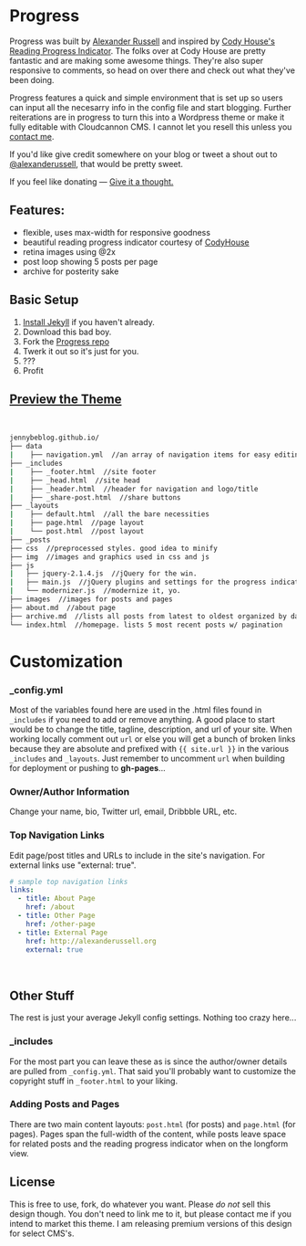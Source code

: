 # Progress

Progress was built by [Alexander Russell](http://alexanderussell.org) and inspired by [Cody House's](https://codyhouse.co/) [Reading Progress Indicator](https://codyhouse.co/demo/reading-progress-indicator/index.html). The folks over at Cody House are pretty fantastic and are making some awesome things. They're also super responsive to comments, so head on over there and check out what they've been doing. 

Progress features a quick and simple environment that is set up so users can input all the necesarry info in the config file and start blogging. Further reiterations are in progress to turn this into a Wordpress theme or make it fully editable with Cloudcannon CMS. I cannot let you resell this unless you [contact me](mailto:alex@collectivelymade.com).

If you'd like give credit somewhere on your blog or tweet a shout out to
[@alexanderussell](https://twitter.com/alexanderussell), that would be pretty sweet. 

If you feel like donating — [Give it a thought.](https://flattr.com/profile/alexanderussell)



## Features:
- flexible, uses max-width for responsive goodness
- beautiful reading progress indicator courtesy of [CodyHouse](https://codyhouse.co/)
- retina images using @2x
- post loop showing 5 posts per page
- archive for posterity sake

## Basic Setup

1. [Install Jekyll](http://jekyllrb.com) if you haven't already.
2. Download this bad boy.
3. Fork the [Progress repo](http://github.com/alexanderussell/progress-for-jekyll/)
4. Twerk it out so it's just for you.
5. ???
6. Profit

## [Preview the Theme](http://alexanderussell.github.io/progress-for-jekyll/)
<br>

``` bash
jennybeblog.github.io/
├── data
|    ├── navigation.yml  //an array of navigation items for easy editing
├── _includes
|    ├── _footer.html  //site footer
|    ├── _head.html  //site head
|    ├── _header.html  //header for navigation and logo/title
|    ├── _share-post.html  //share buttons
├── _layouts
|    ├── default.html  //all the bare necessities
|    ├── page.html  //page layout
|    └── post.html  //post layout
├── _posts
├── css  //preprocessed styles. good idea to minify
├── img  //images and graphics used in css and js
├── js
|   ├── jquery-2.1.4.js  //jQuery for the win.
|   ├── main.js  //jQuery plugins and settings for the progress indicator.
|   └── modernizer.js  //modernize it, yo.
├── images  //images for posts and pages
├── about.md  //about page
├── archive.md  //lists all posts from latest to oldest organized by date
└── index.html  //homepage. lists 5 most recent posts w/ pagination
```

# Customization

### _config.yml

Most of the variables found here are used in the .html files found in `_includes` if you need to add or remove anything. A good place to start would be to change the title, tagline, description, and url of your site. When working locally comment out `url` or else you will get a bunch of broken links because they are absolute and prefixed with `{{ site.url }}` in the various `_includes` and `_layouts`. Just remember to uncomment `url` when building for deployment or pushing to **gh-pages**...

### Owner/Author Information

Change your name, bio, Twitter url, email, Dribbble URL, etc.

### Top Navigation Links

Edit page/post titles and URLs to include in the site's navigation. For external links use "external: true".

``` yaml
# sample top navigation links
links:
  - title: About Page
    href: /about
  - title: Other Page
    href: /other-page
  - title: External Page
    href: http://alexanderussell.org
    external: true
```
<br>

## Other Stuff

The rest is just your average Jekyll config settings. Nothing too crazy here...

### _includes

For the most part you can leave these as is since the author/owner details are pulled from `_config.yml`. That said you'll probably want to customize the copyright stuff in `_footer.html` to your liking.

### Adding Posts and Pages

There are two main content layouts: `post.html` (for posts) and `page.html` (for pages). Pages span the full-width of the content, while posts leave space for related posts and the reading progress indicator when on the longform view.



## License

This is free to use, fork, do whatever you want. Please *do not* sell this design though. You don't need to link me to it, but please contact me if you intend to market this theme. I am releasing premium versions of this design for select CMS's. 